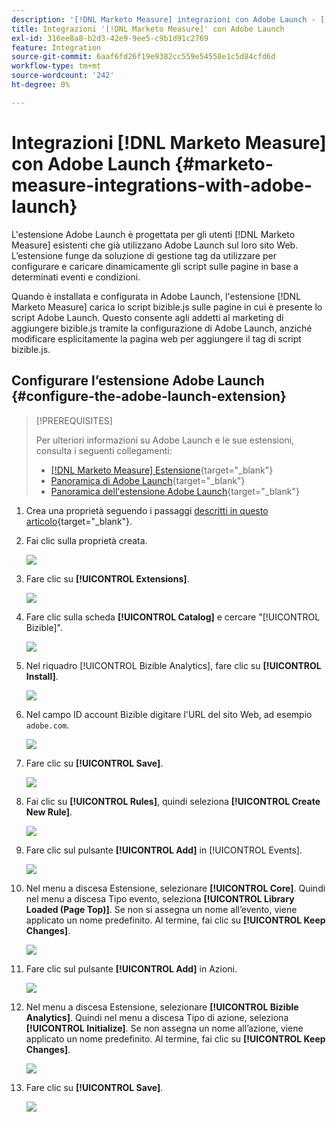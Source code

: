 ```yaml
---
description: '[!DNL Marketo Measure] integrazioni con Adobe Launch - [!DNL Marketo Measure]'
title: Integrazioni '[!DNL Marketo Measure]' con Adobe Launch
exl-id: 316ee8a8-b2d3-42e9-9ee5-c9b1d91c2769
feature: Integration
source-git-commit: 6aaf6fd26f19e9382cc559e54558e1c5d84cfd6d
workflow-type: tm+mt
source-wordcount: '242'
ht-degree: 0%

---
```


# Integrazioni [!DNL Marketo Measure] con Adobe Launch {#marketo-measure-integrations-with-adobe-launch}

L&#39;estensione Adobe Launch è progettata per gli utenti [!DNL Marketo Measure] esistenti che già utilizzano Adobe Launch sul loro sito Web. L’estensione funge da soluzione di gestione tag da utilizzare per configurare e caricare dinamicamente gli script sulle pagine in base a determinati eventi e condizioni.

Quando è installata e configurata in Adobe Launch, l&#39;estensione [!DNL Marketo Measure] carica lo script bizible.js sulle pagine in cui è presente lo script Adobe Launch. Questo consente agli addetti al marketing di aggiungere bizible.js tramite la configurazione di Adobe Launch, anziché modificare esplicitamente la pagina web per aggiungere il tag di script bizible.js.

## Configurare l’estensione Adobe Launch {#configure-the-adobe-launch-extension}

>[!PREREQUISITES]
>
>Per ulteriori informazioni su Adobe Launch e le sue estensioni, consulta i seguenti collegamenti:
>
>* [[!DNL Marketo Measure] Estensione](https://experienceleague.adobe.com/docs/experience-platform/destinations/catalog/email/bizible.html#catalog){target="_blank"}
>* [Panoramica di Adobe Launch](https://experienceleague.adobe.com/docs/platform-learn/implement-in-websites/overview.html){target="_blank"}
>* [Panoramica dell&#39;estensione Adobe Launch](https://experienceleague.adobe.com/docs/experience-platform/tags/extension-dev/overview.html){target="_blank"}

1. Crea una proprietà seguendo i passaggi [descritti in questo articolo](https://experienceleague.adobe.com/docs/platform-learn/implement-in-websites/configure-tags/create-a-property.html#go-to-the-data-collection-interface){target="_blank"}.

1. Fai clic sulla proprietà creata.

   ![](assets/marketo-measure-integrations-with-adobe-launch-1.png)

1. Fare clic su **[!UICONTROL Extensions]**.

   ![](assets/marketo-measure-integrations-with-adobe-launch-2.png)

1. Fare clic sulla scheda **[!UICONTROL Catalog]** e cercare &quot;[!UICONTROL Bizible]&quot;.

   ![](assets/marketo-measure-integrations-with-adobe-launch-3.png)

1. Nel riquadro [!UICONTROL Bizible Analytics], fare clic su **[!UICONTROL Install]**.

   ![](assets/marketo-measure-integrations-with-adobe-launch-4.png)

1. Nel campo ID account Bizible digitare l&#39;URL del sito Web, ad esempio `adobe.com`.

   ![](assets/marketo-measure-integrations-with-adobe-launch-5.png)

1. Fare clic su **[!UICONTROL Save]**.

   ![](assets/marketo-measure-integrations-with-adobe-launch-6.png)

1. Fai clic su **[!UICONTROL Rules]**, quindi seleziona **[!UICONTROL Create New Rule]**.

   ![](assets/marketo-measure-integrations-with-adobe-launch-7.png)

1. Fare clic sul pulsante **[!UICONTROL Add]** in [!UICONTROL Events].

   ![](assets/marketo-measure-integrations-with-adobe-launch-8.png)

1. Nel menu a discesa Estensione, selezionare **[!UICONTROL Core]**. Quindi nel menu a discesa Tipo evento, seleziona **[!UICONTROL Library Loaded (Page Top)]**. Se non si assegna un nome all’evento, viene applicato un nome predefinito. Al termine, fai clic su **[!UICONTROL Keep Changes]**.

   ![](assets/marketo-measure-integrations-with-adobe-launch-9.png)

1. Fare clic sul pulsante **[!UICONTROL Add]** in Azioni.

   ![](assets/marketo-measure-integrations-with-adobe-launch-10.png)

1. Nel menu a discesa Estensione, selezionare **[!UICONTROL Bizible Analytics]**. Quindi nel menu a discesa Tipo di azione, seleziona **[!UICONTROL Initialize]**. Se non assegna un nome all’azione, viene applicato un nome predefinito. Al termine, fai clic su **[!UICONTROL Keep Changes]**.

   ![](assets/marketo-measure-integrations-with-adobe-launch-11.png)

1. Fare clic su **[!UICONTROL Save]**.

   ![](assets/marketo-measure-integrations-with-adobe-launch-12.png)

